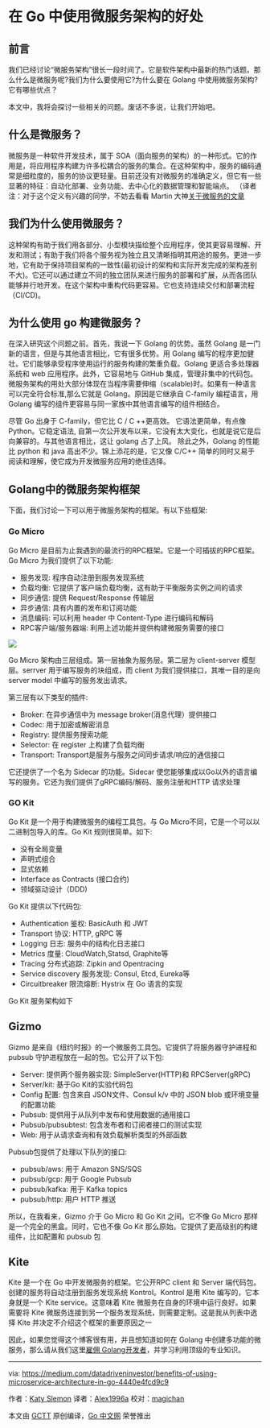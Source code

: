 # 在 Go 中使用微服务架构的好处

## 前言
我们已经讨论“微服务架构”很长一段时间了。它是软件架构中最新的热门话题。那么什么是微服务呢?我们为什么要使用它?为什么要在 Golang 中使用微服务架构?它有哪些优点？

本文中，我将会探讨一些相关的问题。废话不多说，让我们开始吧。

## 什么是微服务？
微服务是一种软件开发技术，属于 SOA（面向服务的架构）的一种形式。它的作用是，将应用程序构建为许多松耦合的服务的集合。在这种架构中，服务的编码通常是细粒度的，服务的协议更轻量。目前还没有对微服务的准确定义，但它有一些显著的特征：自动化部署、业务功能、去中心化的数据管理和智能端点。
（译者注：对于这个定义有兴趣的同学，不妨去看看 Martin 大神[关于微服务的文章](https://martinfowler.com/articles/microservices.html)

## 我们为什么使用微服务？
这种架构有助于我们用各部分、小型模块描绘整个应用程序，使其更容易理解、开发和测试；有助于我们将各个服务视为独立且又清晰指明其用途的服务。更进一步地，它有助于保持项目架构的一致性(最初设计的架构和实际开发完成的架构差别不大)。它还可以通过建立不同的独立团队来进行服务的部署和扩展，从而各团队能够并行地开发。在这个架构中重构代码更容易。它也支持连续交付和部署流程（CI/CD)。

## 为什么使用 go 构建微服务？
在深入研究这个问题之前。首先，我说一下 Golang 的优势。虽然 Golang 是一门新的语言，但是与其他语言相比，它有很多优势。用 Golang 编写的程序更加健壮。它们能够承受程序使用运行的服务构建的繁重负载。Golang 更适合多处理器系统和 web 应用程序。此外，它容易地与 GitHub 集成，管理非集中的代码包。微服务架构的用处大部分体现在当程序需要伸缩（scalable)时。如果有一种语言可以完全符合标准,那么它就是 Golang。原因是它继承自 C-family 编程语言，用 Golang 编写的组件更容易与同一家族中其他语言编写的组件相结合。

尽管 Go 出身于 C-family，但它比 C / C ++更高效。 它语法更简单，有点像 Python。它稳定语法, 自第一次公开发布以来，它没有太大变化，也就是说它是后向兼容的。与其他语言相比，这让 golang 占了上风。 除此之外，Golang 的性能比 python 和 java 高出不少。锦上添花的是，它又像 C/C++ 简单的同时又易于阅读和理解，使它成为开发微服务应用的绝佳选择。

## Golang中的微服务架构框架
下面，我们讨论一下可以用于微服务架构的框架。有以下些框架:

### Go Micro
Go Micro 是目前为止我遇到的最流行的RPC框架。它是一个可插拔的RPC框架。Go Micro 为我们提供了以下功能:

* 服务发现: 程序自动注册到服务发现系统
* 负载均衡: 它提供了客户端负载均衡，这有助于平衡服务实例之间的请求
* 同步通信: 提供 Request/Response 传输层
* 异步通信: 具有内置的发布和订阅功能
* 消息编码: 可以利用 header 中 Content-Type 进行编码和解码
* RPC客户端/服务器端: 利用上述功能并提供构建微服务需要的接口

![](https://camo.githubusercontent.com/9057599d2bc2d3c79c43423521d71f4ea0851457/68747470733a2f2f6d6963726f2e6d752f646f63732f696d616765732f676f2d6d6963726f2e737667)

Go Micro 架构由三层组成。第一层抽象为服务层。第二层为 client-server 模型层。serrver 用于编写服务的块组成，而 client 为我们提供接口，其唯一目的是向 server model 中编写的服务发出请求。

第三层有以下类型的插件:
* Broker: 在异步通信中为 message broker(消息代理）提供接口
* Codec: 用于加密或解密消息
* Registry: 提供服务搜索功能
* Selector: 在 register 上构建了负载均衡
* Transport: Transport是服务与服务之间同步请求/响应的通信接口

它还提供了一个名为 Sidecar 的功能。Sidecar 使您能够集成以Go以外的语言编写的服务。它还为我们提供了gRPC编码/解码、服务注册和HTTP 请求处理

### GO Kit
Go Kit 是一个用于构建微服务的编程工具包。与 Go Micro不同，它是一个可以以二进制包导入的库。Go Kit 规则很简单。如下:

* 没有全局变量
* 声明式组合
* 显式依赖
* Interface as Contracts (接口合约)
* 领域驱动设计（DDD)

Go Kit 提供以下代码包:

* Authentication 鉴权: BasicAuth 和 JWT
* Transport 协议: HTTP, gRPC 等
* Logging 日志: 服务中的结构化日志接口
* Metrics 度量: CloudWatch,Statsd, Graphite等
* Tracing 分布式追踪: Zipkin and Opentracing
* Service discovery 服务发现: Consul, Etcd, Eureka等
* Circuitbreaker 限流熔断: Hystrix 在 Go 语言的实现

Go Kit 服务架构如下

## Gizmo
Gizmo 是来自《纽约时报》的一个微服务工具包。它提供了将服务器守护进程和 pubsub 守护进程放在一起的包。它公开了以下包:

* Server: 提供两个服务器实现: SimpleServer(HTTP)和 RPCServer(gRPC)
* Server/kit: 基于Go Kit的实验代码包
* Config 配置: 包含来自 JSON文件、Consul k/v 中的 JSON blob 或环境变量的配置功能
* Pubsub: 提供用于从队列中发布和使用数据的通用接口
* Pubsub/pubsubtest: 包含发布者和订阅者接口的测试实现
* Web: 用于从请求查询和有效负载解析类型的外部函数

Pubsub包提供了处理以下队列的接口:

* pubsub/aws: 用于 Amazon SNS/SQS
* pubsub/gcp: 用于 Google Pubsub
* pubsub/kafka: 用于 Kafka topics
* pubsub/http: 用户 HTTP 推送

所以，在我看来，Gizmo 介于 Go Micro 和 Go Kit 之间。它不像 Go Micro 那样是一个完全的黑盒。同时，它也不像 Go Kit 那么原始。它提供了更高级别的构建组件，比如配置和 pubsub 包

## Kite
Kite 是一个在 Go 中开发微服务的框架。它公开RPC client 和 Server 端代码包。创建的服务将自动注册到服务发现系统 Kontrol。Kontrol 是用 Kite 编写的，它本身就是一个 Kite service。这意味着 Kite 微服务在自身的环境中运行良好。如果需要将 Kite 微服务连接到另一个服务发现系统，则需要定制。这是我从列表中选择 Kite 并决定不介绍这个框架的重要原因之一

因此，如果您觉得这个博客很有用，并且想知道如何在 Golang 中创建多功能的微服务，那么请从我们这里[雇佣 Golang开发者](https://www.bacancytechnology.com/hire-golang-developer?source=post_page---------------------------)，并学习利用顶级的专业知识。

---
via: https://medium.com/datadriveninvestor/benefits-of-using-microservice-architecture-in-go-4440e4fcd9c9

作者：[Katy Slemon](https://medium.com/@katyslemon)
译者：[Alex1996a](https://github.com/Alex1996a)
校对：[magichan](https://github.com/magichan)

本文由 [GCTT](https://github.com/studygolang/GCTT) 原创编译，[Go 中文网](https://studygolang.com/) 荣誉推出
